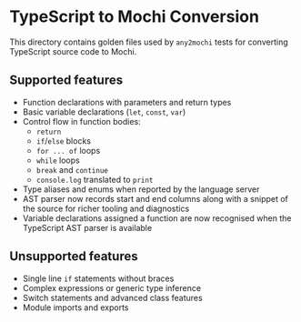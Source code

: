 # TypeScript to Mochi Conversion

This directory contains golden files used by `any2mochi` tests for converting TypeScript source code to Mochi.

## Supported features

- Function declarations with parameters and return types
- Basic variable declarations (`let`, `const`, `var`)
- Control flow in function bodies:
  - `return`
  - `if`/`else` blocks
  - `for ... of` loops
  - `while` loops
  - `break` and `continue`
  - `console.log` translated to `print`
- Type aliases and enums when reported by the language server
- AST parser now records start and end columns along with a snippet of the
  source for richer tooling and diagnostics
- Variable declarations assigned a function are now recognised when the
  TypeScript AST parser is available

## Unsupported features

- Single line `if` statements without braces
- Complex expressions or generic type inference
- Switch statements and advanced class features
- Module imports and exports
